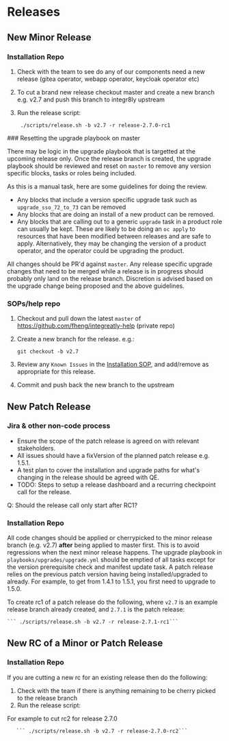 # Releases

## New Minor Release

### Installation Repo

1) Check with the team to see do any of our components need a new release (gitea operator, webapp operator, keycloak operator etc)
2) To cut a brand new release checkout master and create a new branch e.g. v2.7 and push this branch to integr8ly upstream
3) Run the release script:
    
    ``` ./scripts/release.sh -b v2.7 -r release-2.7.0-rc1```

### Resetting the upgrade playbook on master

There may be logic in the upgrade playbook that is targetted at the upcoming release only.
Once the release branch is created, the upgrade playbook should be reviewed and reset on `master` to remove any version specific blocks, tasks or roles being included.

As this is a manual task, here are some guidelines for doing the review.

* Any blocks that include a version specific upgrade task such as `upgrade_sso_72_to_73` can be removed
* Any blocks that are doing an install of a new product can be removed.
* Any blocks that are calling out to a generic `upgrade` task in a product role can usually be kept. These are likely to be doing an `oc apply` to resources that have been modified between releases and are safe to apply. Alternatively, they may be changing the version of a product operator, and the operator could be upgrading the product.

All changes should be PR'd against `master`.
Any release specific upgrade changes that need to be merged while a release is in progress should probably only land on the release branch. Discretion is advised based on the upgrade change being proposed and the above guidelines.

### SOPs/help repo

1) Checkout and pull down the latest `master` of https://github.com/fheng/integreatly-help (private repo)
2) Create a new branch for the release. e.g.:

    ```git checkout -b v2.7```
3) Review any `Known Issues` in the [Installation SOP](https://github.com/fheng/integreatly-help/blob/master/sops/OSD_SRE_integreatly_install.asciidoc), and add/remove as appropriate for this release.
4) Commit and push back the new branch to the upstream


## New Patch Release

### Jira & other non-code process

* Ensure the scope of the patch release is agreed on with relevant stakeholders.
* All issues should have a fixVersion of the planned patch release e.g. 1.5.1.
* A test plan to cover the installation and upgrade paths for what's changing in the release should be agreed with QE.
* TODO: Steps to setup a release dashboard and a recurring checkpoint call for the release.

Q: Should the release call only start after RC1?

### Installation Repo

All code changes should be applied or cherrypicked to the minor release branch (e.g. v2.7) **after** being applied to master first.
This is to avoid regressions when the next minor release happens.
The upgrade playbook in `playbooks/upgrades/upgrade.yml` should be emptied of all tasks except for the version prerequisite check and manifest update task.
A patch release relies on the previous patch version having being installed/upgraded to already.
For example, to get from 1.4.1 to 1.5.1, you first need to upgrade to 1.5.0.

To create rc1 of a patch release do the following, where `v2.7` is an example release branch already created, and `2.7.1` is the patch release:

    ``` ./scripts/release.sh -b v2.7 -r release-2.7.1-rc1```

## New RC of a Minor or Patch Release

### Installation Repo

If you are cutting a new rc for an existing release then do the following:

1) Check with the team if there is anything remaining to be cherry picked to the release branch
2) Run the release script:

For example to cut rc2 for release 2.7.0
       
       ``` ./scripts/release.sh -b v2.7 -r release-2.7.0-rc2```

